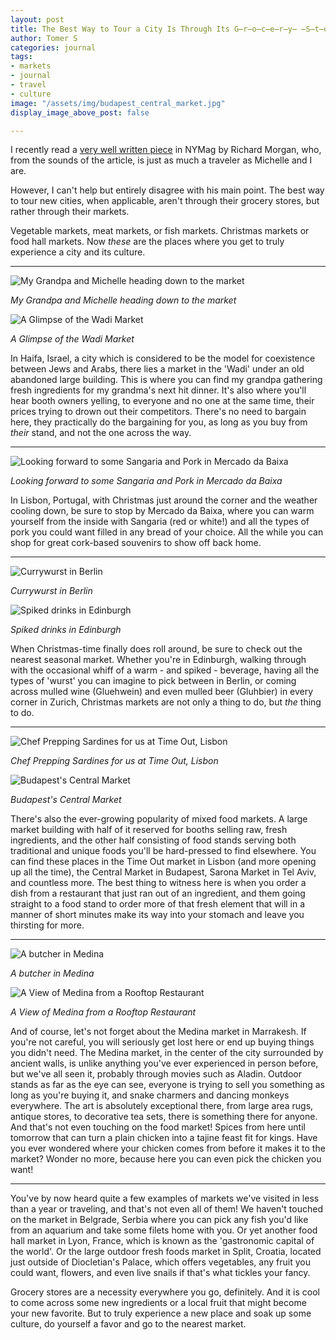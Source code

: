 ```yaml
---
layout: post
title: The Best Way to Tour a City Is Through Its G̶r̶o̶c̶e̶r̶y̶ ̶S̶t̶o̶r̶e̶s Markets
author: Tomer S
categories: journal
tags:
- markets
- journal
- travel
- culture
image: "/assets/img/budapest_central_market.jpg"
display_image_above_post: false

---
```

I recently read a [very well written piece](https://nymag.com/urbanist/article/the-best-tourist-secret-attraction-is-the-grocery-store.html) in NYMag by Richard Morgan, who, from the sounds of the article, is just as much a traveler as Michelle and I are.

However, I can't help but entirely disagree with his main point. The best way to tour new cities, when applicable, aren't through their grocery stores, but rather through their markets.

Vegetable markets, meat markets, or fish markets. Christmas markets or food hall markets. Now _these_ are the places where you get to truly experience a city and its culture.

***

![My Grandpa and Michelle heading down to the market](/assets/img/haifa_saba_michelle.jpg "My Grandpa and Michelle heading down to the market")

_My Grandpa and Michelle heading down to the market_

![A Glimpse of the Wadi Market](/assets/img/haifa_market.jpg "A Glimpse of the Wadi Market")

_A Glimpse of the Wadi Market_

In Haifa, Israel, a city which is considered to be the model for coexistence between Jews and Arabs, there lies a market in the 'Wadi' under an old abandoned large building. This is where you can find my grandpa gathering fresh ingredients for my grandma's next hit dinner. It's also where you'll hear booth owners yelling, to everyone and no one at the same time, their prices trying to drown out their competitors. There's no need to bargain here, they practically do the bargaining for you, as long as you buy from _their_ stand, and not the one across the way.

***

![Looking forward to some Sangaria and Pork in Mercado da Baixa](/assets/img/lisbon_mercado_da_baixa.jpg "Looking forward to some Sangaria and Pork in Mercado da Baixa")

_Looking forward to some Sangaria and Pork in Mercado da Baixa_

In Lisbon, Portugal, with Christmas just around the corner and the weather cooling down, be sure to stop by Mercado da Baixa, where you can warm yourself from the inside with Sangaria (red or white!) and all the types of pork you could want filled in any bread of your choice. All the while you can shop for great cork-based souvenirs to show off back home.

***

![Currywurst in Berlin](/assets/img/berlin_currywurst.jpg "Currywurst in Berlin")

_Currywurst in Berlin_

![Spiked drinks in Edinburgh](/assets/img/edinburgh_spiked_drinks.jpg "Spiked drinks in Edinburgh")

_Spiked drinks in Edinburgh_

When Christmas-time finally does roll around, be sure to check out the nearest seasonal market. Whether you're in Edinburgh, walking through with the occasional whiff of a warm - and spiked - beverage, having all the types of 'wurst' you can imagine to pick between in Berlin, or coming across mulled wine (Gluehwein) and even mulled beer (Gluhbier) in every corner in Zurich, Christmas markets are not only a thing to do, but _the_ thing to do.

***

![Chef Prepping Sardines for us at Time Out, Lisbon](/assets/img/lisbon_time_out_market.jpg "Chef Prepping Sardines for us at Time Out, Lisbon")

_Chef Prepping Sardines for us at Time Out, Lisbon_

![Budapest's Central Market](/assets/img/budapest_central_market.jpg "Budapest's Central Market")

_Budapest's Central Market_

There's also the ever-growing popularity of mixed food markets. A large market building with half of it reserved for booths selling raw, fresh ingredients, and the other half consisting of food stands serving both traditional and unique foods you'll be hard-pressed to find elsewhere. You can find these places in the Time Out market in Lisbon (and more opening up all the time), the Central Market in Budapest, Sarona Market in Tel Aviv, and countless more. The best thing to witness here is when you order a dish from a restaurant that just ran out of an ingredient, and them going straight to a food stand to order more of that fresh element that will in a manner of short minutes make its way into your stomach and leave you thirsting for more.

***

![A butcher in Medina](/assets/img/medina_market_meat.jpg "A butcher in Medina")

_A butcher in Medina_

![A View of Medina from a Rooftop Restaurant](/assets/img/medina_market_view.jpg "A View of Medina from a Rooftop Restaurant")

_A View of Medina from a Rooftop Restaurant_

And of course, let's not forget about the Medina market in Marrakesh. If you're not careful, you will seriously get lost here or end up buying things you didn't need. The Medina market, in the center of the city surrounded by ancient walls, is unlike anything you've ever experienced in person before, but we've all seen it, probably through movies such as Aladin. Outdoor stands as far as the eye can see, everyone is trying to sell you something as long as you're buying it, and snake charmers and dancing monkeys everywhere. The art is absolutely exceptional there, from large area rugs, antique stores, to decorative tea sets, there is something there for anyone. And that's not even touching on the food market! Spices from here until tomorrow that can turn a plain chicken into a tajine feast fit for kings. Have you ever wondered where your chicken comes from before it makes it to the market? Wonder no more, because here you can even pick the chicken you want!

***

You've by now heard quite a few examples of markets we've visited in less than a year or traveling, and that's not even all of them! We haven't touched on the market in Belgrade, Serbia where you can pick any fish you'd like from an aquarium and take some filets home with you. Or yet another food hall market in Lyon, France, which is known as the 'gastronomic capital of the world'. Or the large outdoor fresh foods market in Split, Croatia, located just outside of Diocletian's Palace, which offers vegetables, any fruit you could want, flowers, and even live snails if that's what tickles your fancy. 

Grocery stores are a necessity everywhere you go, definitely. And it is cool to come across some new ingredients or a local fruit that might become your new favorite. But to truly experience a new place and soak up some culture, do yourself a favor and go to the nearest market.